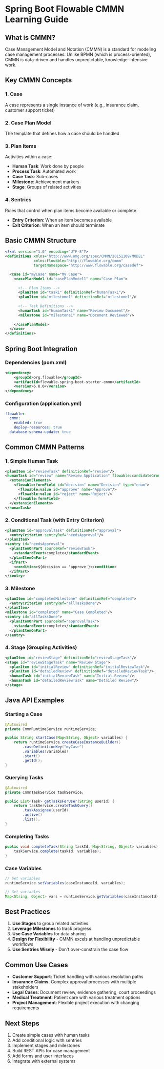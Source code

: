 # Spring Boot Flowable CMMN Learning Guide

## What is CMMN?
Case Management Model and Notation (CMMN) is a standard for modeling case management processes. Unlike BPMN (which is process-oriented), CMMN is data-driven and handles unpredictable, knowledge-intensive work.

## Key CMMN Concepts

### 1. Case
A case represents a single instance of work (e.g., insurance claim, customer support ticket)

### 2. Case Plan Model
The template that defines how a case should be handled

### 3. Plan Items
Activities within a case:
- **Human Task**: Work done by people
- **Process Task**: Automated work
- **Case Task**: Sub-cases
- **Milestone**: Achievement markers
- **Stage**: Groups of related activities

### 4. Sentries
Rules that control when plan items become available or complete:
- **Entry Criterion**: When an item becomes available
- **Exit Criterion**: When an item should terminate

## Basic CMMN Structure

```xml
<?xml version="1.0" encoding="UTF-8"?>
<definitions xmlns="http://www.omg.org/spec/CMMN/20151109/MODEL"
             xmlns:flowable="http://flowable.org/cmmn"
             targetNamespace="http://www.flowable.org/casedef">

  <case id="myCase" name="My Case">
    <casePlanModel id="casePlanModel1" name="Case Plan">
      
      <!-- Plan Items -->
      <planItem id="task1" definitionRef="humanTask1"/>
      <planItem id="milestone1" definitionRef="milestone1"/>
      
      <!-- Task Definitions -->
      <humanTask id="humanTask1" name="Review Document"/>
      <milestone id="milestone1" name="Document Reviewed"/>
      
    </casePlanModel>
  </case>
</definitions>
```

## Spring Boot Integration

### Dependencies (pom.xml)
```xml
<dependency>
    <groupId>org.flowable</groupId>
    <artifactId>flowable-spring-boot-starter-cmmn</artifactId>
    <version>6.8.0</version>
</dependency>
```

### Configuration (application.yml)
```yaml
flowable:
  cmmn:
    enabled: true
    deploy-resources: true
  database-schema-update: true
```

## Common CMMN Patterns

### 1. Simple Human Task
```xml
<planItem id="reviewTask" definitionRef="review"/>
<humanTask id="review" name="Review Application" flowable:candidateGroups="reviewers">
  <extensionElements>
    <flowable:formField id="decision" name="Decision" type="enum">
      <flowable:value id="approve" name="Approve"/>
      <flowable:value id="reject" name="Reject"/>
    </flowable:formField>
  </extensionElements>
</humanTask>
```

### 2. Conditional Task (with Entry Criterion)
```xml
<planItem id="approvalTask" definitionRef="approval">
  <entryCriterion sentryRef="needsApproval"/>
</planItem>
<sentry id="needsApproval">
  <planItemOnPart sourceRef="reviewTask">
    <standardEvent>complete</standardEvent>
  </planItemOnPart>
  <ifPart>
    <condition>${decision == 'approve'}</condition>
  </ifPart>
</sentry>
```

### 3. Milestone
```xml
<planItem id="completedMilestone" definitionRef="completed">
  <entryCriterion sentryRef="allTasksDone"/>
</planItem>
<milestone id="completed" name="Case Completed"/>
<sentry id="allTasksDone">
  <planItemOnPart sourceRef="approvalTask">
    <standardEvent>complete</standardEvent>
  </planItemOnPart>
</sentry>
```

### 4. Stage (Grouping Activities)
```xml
<planItem id="reviewStage" definitionRef="reviewStageTask"/>
<stage id="reviewStageTask" name="Review Stage">
  <planItem id="initialReview" definitionRef="initialReviewTask"/>
  <planItem id="detailedReview" definitionRef="detailedReviewTask"/>
  <humanTask id="initialReviewTask" name="Initial Review"/>
  <humanTask id="detailedReviewTask" name="Detailed Review"/>
</stage>
```

## Java API Examples

### Starting a Case
```java
@Autowired
private CmmnRuntimeService runtimeService;

public String startCase(Map<String, Object> variables) {
    return runtimeService.createCaseInstanceBuilder()
        .caseDefinitionKey("myCase")
        .variables(variables)
        .start()
        .getId();
}
```

### Querying Tasks
```java
@Autowired
private CmmnTaskService taskService;

public List<Task> getTasksForUser(String userId) {
    return taskService.createTaskQuery()
        .taskAssignee(userId)
        .active()
        .list();
}
```

### Completing Tasks
```java
public void completeTask(String taskId, Map<String, Object> variables) {
    taskService.complete(taskId, variables);
}
```

### Case Variables
```java
// Set variables
runtimeService.setVariables(caseInstanceId, variables);

// Get variables
Map<String, Object> vars = runtimeService.getVariables(caseInstanceId);
```

## Best Practices

1. **Use Stages** to group related activities
2. **Leverage Milestones** to track progress
3. **Use Case Variables** for data sharing
4. **Design for Flexibility** - CMMN excels at handling unpredictable workflows
5. **Use Sentries Wisely** - Don't over-constrain the case flow

## Common Use Cases

- **Customer Support**: Ticket handling with various resolution paths
- **Insurance Claims**: Complex approval processes with multiple stakeholders
- **Legal Cases**: Document review, evidence gathering, court proceedings
- **Medical Treatment**: Patient care with various treatment options
- **Project Management**: Flexible project execution with changing requirements

## Next Steps

1. Create simple cases with human tasks
2. Add conditional logic with sentries
3. Implement stages and milestones
4. Build REST APIs for case management
5. Add forms and user interfaces
6. Integrate with external systems